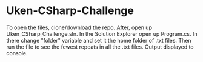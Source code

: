 # Uken-CSharp-Challenge

To open the files, clone/download the repo. After, open up Uken_CSharp_Challenge.sln. 
In the Solution Explorer open up Program.cs.
In there change "folder" variable and set it the home folder of .txt files.
Then run the file to see the fewest repeats in all the .txt files. 
Output displayed to console.
